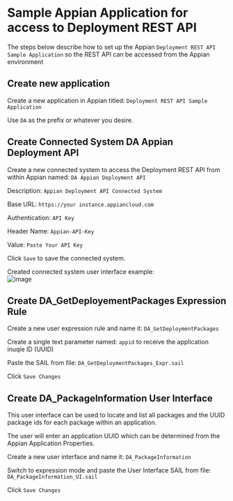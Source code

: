 # Sample Appian Application for access to Deployment REST API
The steps below describe how to set up the Appian ```Deployment REST API Sample Application``` so the REST API can be accessed from the Appian environment

## Create new application
Create a new application in Appian titled: ```Deployment REST API Sample Application```

Use ```DA``` as the prefix or whatever you desire.

## Create Connected System DA Appian Deployment API
Create a new connected system to access the Deployment REST API from within Appian named: ```DA Appian Deployment API```   

Description: ```Appian Deployment API Connected System```   

Base URL: ```https://your instance.appiancloud.com```   

Authentication: ```API Key```   

Header Name: ```Appian-API-Key```   

Value: ```Paste Your API Key```   

Click ```Save``` to save the connected system.

Created connected system user interface example:   
![image](https://github.com/richardschoen/appiandeploymentapi/assets/9791508/d63333f6-1b08-4ee3-9044-e688061de9d7)


## Create DA_GetDeployementPackages Expression Rule
Create a new user expression rule and name it: ```DA_GetDeploymentPackages```

Create a single text parameter named: ```appid``` to receive the application inuqie ID (UUID)

Paste the SAIL from file: ```DA_GetDeploymentPackages_Expr.sail```

Click ```Save Changes```

## Create DA_PackageInformation User Interface
This user interface can be used to locate and list all packages and the UUID package ids for each package within an application.    

The user will enter an application UUID which can be determined from the Appian Application Properties.   

Create a new user interface and name it: ```DA_PackageInformation```

Switch to expression mode and paste the User Interface SAIL from file: ```DA_PackageInformation_UI.sail```

Click ```Save Changes```


